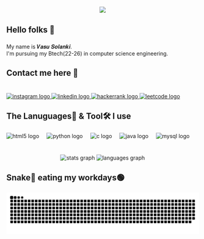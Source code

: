 <br clear="both">

<div align="center">
  <img height="300" src="https://camo.githubusercontent.com/19db51af5f90f1b152bc0b9078f5fe97053955be5074f03f17019c70345bdcdb/68747470733a2f2f6d69726f2e6d656469756d2e636f6d2f6d61782f313336302f302a37513379765349765f7430696f4a2d5a2e676966"  />
</div>

###

<h2 align="left">Hello folks 👋</h2>

###

<p align="left">My name is 𝑽𝒂𝒔𝒖 𝑺𝒐𝒍𝒂𝒏𝒌𝒊.<br>I'm pursuing my Btech(22-26) in computer science engineering.</p>

###

<h2 align="left">Contact me here 🤳</h2>

###

<br clear="both">

<div align="left">
  <a href="https://www.instagram.com/solanki_x_/" target="_blank">
  <img src="https://img.shields.io/static/v1?message=Instagram&logo=instagram&label=&color=E4405F&logoColor=white&labelColor=&style=for-the-badge" height="35" alt="instagram logo"  />
  <a href="https://www.linkedin.com/in/vasusolanki/" target="_blank">
    <img src="https://img.shields.io/static/v1?message=LinkedIn&logo=linkedin&label=&color=0077B5&logoColor=white&labelColor=&style=for-the-badge" height="35" alt="linkedin logo"  />
  </a>
  <a href="https://www.hackerrank.com/profile/vasusolanki1009" target="_blank">
    <img src="https://img.shields.io/static/v1?message=HackerRank&logo=hackerrank&label=&color=2EC866&logoColor=white&labelColor=&style=for-the-badge" height="35" alt="hackerrank logo"  />
  </a>
     <a href="https://leetcode.com/vasusolanki1009/" target="_blank">
    <img src="https://img.shields.io/static/v1?message=LeetCode&logo=leetcode&label=&color=ED7117&logoColor=white&labelColor=&style=for-the-badge" height="35" alt="leetcode logo"  />
  </a>
</div>

###

<h2 align="left">The Lanuguages🧰 & Tool🛠 I use </h2>

###

<div align="left">
  <img src="https://cdn.jsdelivr.net/gh/devicons/devicon/icons/html5/html5-original.svg" height="30" alt="html5 logo"  />
  <img width="12" />
  <img src="https://cdn.jsdelivr.net/gh/devicons/devicon/icons/python/python-original.svg" height="30" alt="python logo"  />
  <img width="12" />
  <img src="https://cdn.jsdelivr.net/gh/devicons/devicon/icons/c/c-original.svg" height="30" alt="c logo"  />
  <img width="12" />
  <img src="https://cdn.jsdelivr.net/gh/devicons/devicon/icons/java/java-original.svg" height="30" alt="java logo"  />
  <img width="12" />
  <img src="https://cdn.jsdelivr.net/gh/devicons/devicon/icons/mysql/mysql-original.svg" height="30" alt="mysql logo"  />
</div>

###

<br clear="both">

<div align="center">
  <img src="https://github-readme-stats.vercel.app/api?username=Vasu-Solanki&hide_title=false&hide_rank=false&show_icons=true&include_all_commits=true&count_private=true&disable_animations=false&theme=dracula&locale=en&hide_border=false" height="150" alt="stats graph"  />
  <img src="https://github-readme-stats.vercel.app/api/top-langs?username=Vasu-Solanki&locale=en&hide_title=false&layout=compact&card_width=320&langs_count=5&theme=dracula&hide_border=false" height="150" alt="languages graph"  />
</div>

###
<h2 align="left">Snake🐍 eating my workdays🟢</h2>

<img src="https://raw.githubusercontent.com/Vasu-Solanki/Vasu-Solanki/output/snake.svg" alt="Snake animation" />

###
